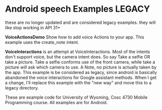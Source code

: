 Android speech Examples LEGACY
===========

these are no longer updated and are considered legacy examples.  they will like stop working in API 31+

<b>VoiceActionsDemo</b>  Show how to add voice Actions to your app.  This example uses the create_note intent.

<b>VoiceInteractions</b> is an attempt at VoiceInteractions.  Most of the intents don't support voice, but the camera intent does.  So say Take a selfie  OR take a picture.  Take a selfie conforms use of the front camera, while take a picture will ask which camera to use.  A Note, no picture is actually taken by the app.   This example is be considered as legacy, since android is basically abandoned the voice interactions for Google assistant methods.  When I get a change, I'll replace this example with the "new way" and move this to a legacy directory.


These are example code for University of Wyoming, Cosc 4730 Mobile Programming course.
All examples are for Android.
